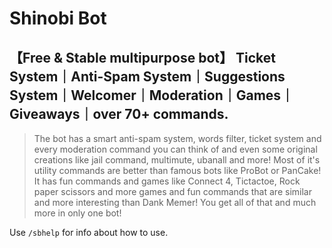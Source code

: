 # Shinobi Bot
## 【Free & Stable multipurpose bot】 Ticket System｜Anti-Spam System｜Suggestions System｜Welcomer｜Moderation｜Games｜Giveaways｜over 70+ commands.
> The bot has a smart anti-spam system, words filter, ticket system and every moderation command you can think of and even some original creations like jail command, multimute, ubanall and more! 
> Most of it's utility commands are better than famous bots like ProBot or PanCake!
> It has fun commands and games like Connect 4, Tictactoe, Rock paper scissors and more games and fun commands that are similar and more interesting than Dank Memer!
> You get all of that and much more in only one bot!

Use `/sbhelp` for info about how to use.
